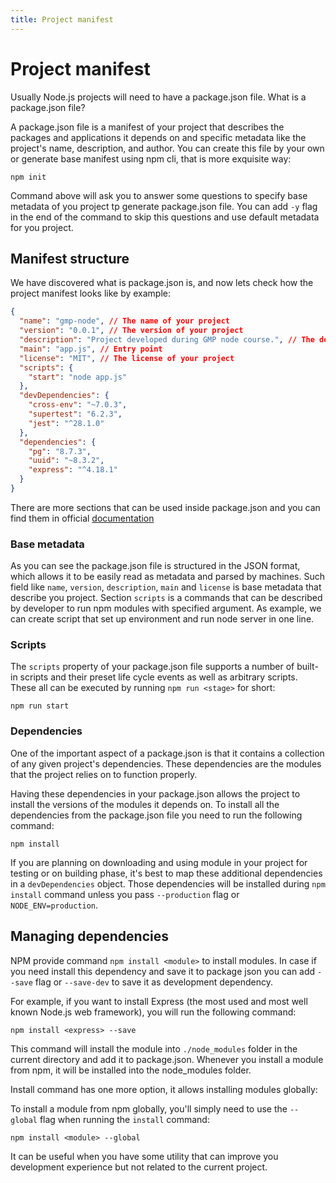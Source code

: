 ```yaml
---
title: Project manifest
---
```


# Project manifest

Usually Node.js projects will need to have a package.json file. What is a package.json file?

A package.json file is a manifest of your project that describes the packages and applications it depends on and specific metadata like the project's name, description, and author.
You can create this file by your own or generate base manifest using npm cli, that is more exquisite way:

```shell
npm init
```

Command above will ask you to answer some questions to specify base metadata of you project tp generate package.json file. You can add `-y` flag in the end of the command to skip this questions and use default metadata for you project.

## Manifest structure

We have discovered what is package.json is, and now lets check how the project manifest looks like by example:

```json
{
  "name": "gmp-node", // The name of your project
  "version": "0.0.1", // The version of your project
  "description": "Project developed during GMP node course.", // The description of your project
  "main": "app.js", // Entry point
  "license": "MIT", // The license of your project
  "scripts": {
    "start": "node app.js"
  },
  "devDependencies": {
    "cross-env": "~7.0.3",
    "supertest": "6.2.3",
    "jest": "^28.1.0"
  },
  "dependencies": {
    "pg": "8.7.3",
    "uuid": "~8.3.2",
    "express": "^4.18.1"
  }
}
```

There are more sections that can be used inside package.json and you can find them in official [documentation](https://docs.npmjs.com/cli/v8/configuring-npm/package-json)

### Base metadata

As you can see the package.json file is structured in the JSON format, which allows it to be easily read as metadata and parsed by machines.
Such field like `name`, `version`, `description`, `main` and `license` is base metadata that describe you project. Section `scripts` is a commands that can be described by developer to run npm modules with specified argument. As example, we can create script that set up environment and run node server in one line.

### Scripts

The `scripts` property of your package.json file supports a number of built-in scripts and their preset life cycle events as well as arbitrary scripts. These all can be executed by running `npm run <stage>` for short:

```shell
npm run start
```

### Dependencies

One of the important aspect of a package.json is that it contains a collection of any given project's dependencies. These dependencies are the modules that the project relies on to function properly. 

Having these dependencies in your package.json allows the project to install the versions of the modules it depends on. To install all the dependencies from the package.json file you need to run the following command:

```shell
npm install
```

If you are planning on downloading and using module in your project for testing or on building phase, it's best to map these additional dependencies in a `devDependencies` object. Those dependencies will be installed during `npm install` command unless you pass `--production` flag or `NODE_ENV=production`.


## Managing dependencies
NPM provide command `npm install <module>` to install modules. In case if you need install this dependency and save it to package json you can add `--save` flag or `--save-dev` to save it as development dependency.

For example, if you want to install Express (the most used and most well known Node.js web framework), you will run the following command:

```shell
npm install <express> --save
```

This command will install the module into `./node_modules` folder in the current directory and add it to package.json. Whenever you install a module from npm, it will be installed into the node_modules folder.

Install command has one more option, it allows installing modules globally: 

To install a module from npm globally, you'll simply need to use the `--global` flag when running the `install` command:
```shell
npm install <module> --global
```

It can be useful when you have some utility that can improve you development experience but not related to the current project. 



